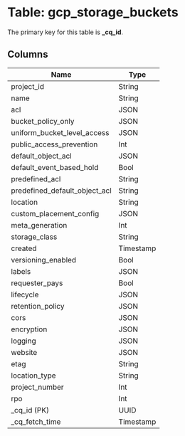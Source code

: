 # Table: gcp_storage_buckets


The primary key for this table is **_cq_id**.


## Columns
| Name          | Type          |
| ------------- | ------------- |
|project_id|String|
|name|String|
|acl|JSON|
|bucket_policy_only|JSON|
|uniform_bucket_level_access|JSON|
|public_access_prevention|Int|
|default_object_acl|JSON|
|default_event_based_hold|Bool|
|predefined_acl|String|
|predefined_default_object_acl|String|
|location|String|
|custom_placement_config|JSON|
|meta_generation|Int|
|storage_class|String|
|created|Timestamp|
|versioning_enabled|Bool|
|labels|JSON|
|requester_pays|Bool|
|lifecycle|JSON|
|retention_policy|JSON|
|cors|JSON|
|encryption|JSON|
|logging|JSON|
|website|JSON|
|etag|String|
|location_type|String|
|project_number|Int|
|rpo|Int|
|_cq_id (PK)|UUID|
|_cq_fetch_time|Timestamp|